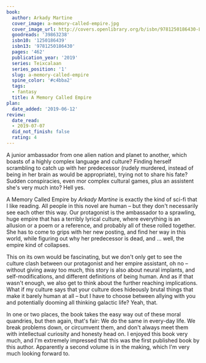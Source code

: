 ```yaml
---
book:
  author: Arkady Martine
  cover_image: a-memory-called-empire.jpg
  cover_image_url: http://covers.openlibrary.org/b/isbn/9781250186430-L.jpg
  goodreads: '39863238'
  isbn10: '1250186439'
  isbn13: '9781250186430'
  pages: '462'
  publication_year: '2019'
  series: Teixcalaan
  series_position: '1'
  slug: a-memory-called-empire
  spine_color: '#c4bba2'
  tags:
  - fantasy
  title: A Memory Called Empire
plan:
  date_added: '2019-06-12'
review:
  date_read:
  - 2019-07-07
  did_not_finish: false
  rating: 4
---
```


A junior ambassador from one alien nation and planet to another, which boasts of a highly complex language and culture?
Finding herself scrambling to catch up with her predecessor (rudely murdered, instead of being in her brain as would be
appropriate), trying not to share his fate? Sudden conspiracies, even mor complex cultural games, plus an assistent
she's very much into? Hell yes.

A Memory Called Empire by *Arkady Martine* is exactly the kind of sci-fi that I like reading. All people in this novel
are human – but they don't necessarily see each other this way. Our protagonist is the ambassador to a sprawling, huge
empire that has a terribly lyrical culture, where everything is an allusion or a poem or a reference, and probably all
of these rolled together. She has to come to grips with her new posting, and find her way in this world, while figuring
out why her predecessor is dead, and … well, the empire kind of collapses.

This on its own would be
fascinating, but we don't only get to see the culture clash between our protagonist and her empire assistant, oh no –
without giving away too much, this story is also about neural implants, and self-modifications, and different
definitions of being human. And as if that wasn't enough, we also get to think about the further reaching implications.
What if my culture says that your culture does hideously brutal things that make it barely human at all – but I have to
choose between allying with you and potentially dooming all thinking galactic life? Yeah, that.

In one or two
places, the book takes the easy way out of these moral quandries, but then again, that's fair: We do the same in
every-day life. We break problems down, or circumvent them, and don't always meet them with intellectual curiosity and
honesty head on. I enjoyed this book very much, and I'm extremely impressed that this was the first published book by
this author. Apparently a second volume is in the making, which I'm very much looking forward to.
